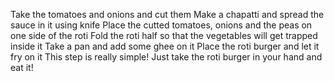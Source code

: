 Take the tomatoes and onions and cut them
Make a chapatti and spread the sauce in it using knife
Place the cutted tomatoes, onions and the peas on one side of the roti
Fold the roti half so that the vegetables will get trapped inside it
Take a pan and add some ghee on it
Place the roti burger and let it fry on it
This step is really simple! Just take the roti burger in your hand and eat it!